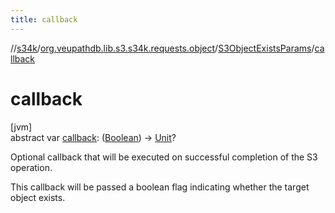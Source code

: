 ```yaml
---
title: callback
---
```

//[s34k](../../../index.html)/[org.veupathdb.lib.s3.s34k.requests.object](../index.html)/[S3ObjectExistsParams](index.html)/[callback](callback.html)



# callback



[jvm]\
abstract var [callback](callback.html): ([Boolean](https://kotlinlang.org/api/latest/jvm/stdlib/kotlin/-boolean/index.html)) -&gt; [Unit](https://kotlinlang.org/api/latest/jvm/stdlib/kotlin/-unit/index.html)?



Optional callback that will be executed on successful completion of the S3 operation.



This callback will be passed a boolean flag indicating whether the target object exists.




